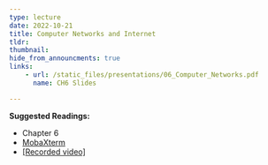 ```yaml
---
type: lecture
date: 2022-10-21
title: Computer Networks and Internet
tldr: 
thumbnail: 
hide_from_announcments: true
links: 
    - url: /static_files/presentations/06_Computer_Networks.pdf
      name: CH6 Slides 

---
```

**Suggested Readings:**
- Chapter 6
- [MobaXterm](https://mobaxterm.mobatek.net/download-home-edition.html)
- [[Recorded video]](https://youtube.com/playlist?list=PLHNZtBNWQ-87MQbeDMrrGEYnM3h7E_63d)

